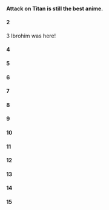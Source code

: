 #### Attack on Titan is still the best anime.
#### 2
3 Ibrohim was here!
#### 4
#### 5
#### 6
#### 7
#### 8
#### 9
#### 10
#### 11
#### 12
#### 13
#### 14
#### 15